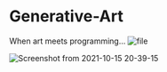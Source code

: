 # Generative-Art
When art meets programming...
![file](https://user-images.githubusercontent.com/71893015/137512704-d5f0fb4b-88f4-4082-9b20-38f0df497dd7.png)

![Screenshot from 2021-10-15 20-39-15](https://user-images.githubusercontent.com/71893015/137512791-5fe7e537-24a6-474e-8ed0-9b3d1402a3e2.png)
